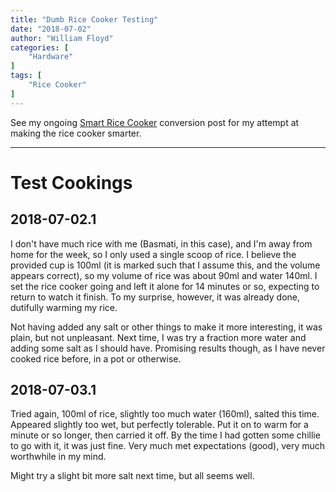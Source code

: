 ```yaml
---
title: "Dumb Rice Cooker Testing"
date: "2018-07-02"
author: "William Floyd"
categories: [
    "Hardware"
]
tags: [
    "Rice Cooker"
]
---
```


See my ongoing [Smart Rice Cooker](../smart-rice-cooker) conversion post for my attempt at making the rice cooker smarter.

***

# Test Cookings

## 2018-07-02.1

I don't have much rice with me (Basmati, in this case), and I'm away from home for the week, so I only used a single scoop of rice.
I believe the provided cup is 100ml (it is marked such that I assume this, and the volume appears correct), so my volume of rice was about 90ml and water 140ml.
I set the rice cooker going and left it alone for 14 minutes or so, expecting to return to watch it finish.
To my surprise, however, it was already done, dutifully warming my rice.

Not having added any salt or other things to make it more interesting, it was plain, but not unpleasant.
Next time, I was try a fraction more water and adding some salt as I should have.
Promising results though, as I have never cooked rice before, in a pot or otherwise.

## 2018-07-03.1

Tried again, 100ml of rice, slightly too much water (160ml), salted this time.
Appeared slightly too wet, but perfectly tolerable.
Put it on to warm for a minute or so longer, then carried it off.
By the time I had gotten some chillie to go with it, it was just fine.
Very much met expectations (good), very much worthwhile in my mind.

Might try a slight bit more salt next time, but all seems well.
